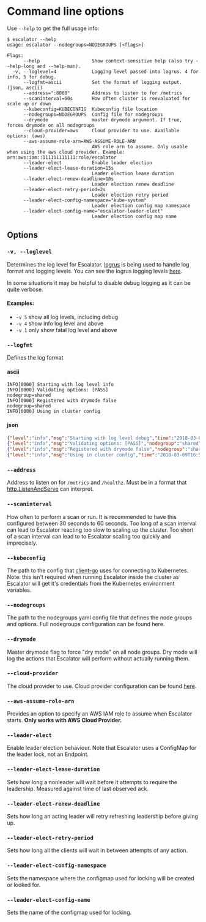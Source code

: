 # Command line options

Use `--help` to get the full usage info:

```
$ escalator --help
usage: escalator --nodegroups=NODEGROUPS [<flags>]

Flags:
      --help                   Show context-sensitive help (also try --help-long and --help-man).
  -v, --loglevel=4             Logging level passed into logrus. 4 for info, 5 for debug.
      --logfmt=ascii           Set the format of logging output. (json, ascii)
      --address=":8080"        Address to listen to for /metrics
      --scaninterval=60s       How often cluster is reevaluated for scale up or down
      --kubeconfig=KUBECONFIG  Kubeconfig file location
      --nodegroups=NODEGROUPS  Config file for nodegroups
      --drymode                master drymode argument. If true, forces drymode on all nodegroups
      --cloud-provider=aws     Cloud provider to use. Available options: (aws)
      --aws-assume-role-arn=AWS-ASSUME-ROLE-ARN
                               AWS role arn to assume. Only usable when using the aws cloud provider. Example: arn:aws:iam::111111111111:role/escalator
      --leader-elect           Enable leader election
      --leader-elect-lease-duration=15s
                               Leader election lease duration
      --leader-elect-renew-deadline=10s
                               Leader election renew deadline
      --leader-elect-retry-period=2s
                               Leader election retry period
      --leader-elect-config-namespace="kube-system"
                               Leader election config map namespace
      --leader-elect-config-name="escalator-leader-elect"
                               Leader election config map name
```

## Options

### `-v, --loglevel`

Determines the log level for Escalator. [logrus](https://github.com/sirupsen/logrus) is being used to handle log format
and logging levels. You can see the logrus logging levels [here](https://github.com/sirupsen/logrus#level-logging).

In some situations it may be helpful to disable debug logging as it can be quite verbose.

#### Examples:

- `-v 5` show all log levels, including debug
- `-v 4` show info log level and above
- `-v 1` only show fatal log level and above

### `--logfmt`

Defines the log format

#### ascii

```
INFO[0000] Starting with log level info                 
INFO[0000] Validating options: [PASS]                    nodegroup=shared
INFO[0000] Registered with drymode false                 nodegroup=shared
INFO[0000] Using in cluster config          
```

#### json

```json
{"level":"info","msg":"Starting with log level debug","time":"2018-03-09T16:53:33+11:00"}
{"level":"info","msg":"Validating options: [PASS]","nodegroup":"shared","time":"2018-03-09T16:53:33+11:00"}
{"level":"info","msg":"Registered with drymode false","nodegroup":"shared","time":"2018-03-09T16:53:33+11:00"}
{"level":"info","msg":"Using in cluster config","time":"2018-03-09T16:53:33+11:00"}
```

### `--address`

Address to listen on for `/metrics` and `/healthz`. Must be in a format that 
[http.ListenAndServe](https://golang.org/pkg/net/http/#ListenAndServe) can interpret.

### `--scaninterval`

How often to perform a scan or run. It is recommended to have this configured between 30 seconds to 60 seconds.
Too long of a scan interval can lead to Escalator reacting too slow to scaling up the cluster. 
Too short of a scan interval can lead to to Escalator scaling too quickly and imprecisely.

### `--kubeconfig`

The path to the config that [client-go](https://github.com/kubernetes/client-go) uses for connecting to Kubernetes.
Note: this isn't required when running Escalator inside the cluster as Escalator will get it's credentials from 
the Kubernetes environment variables.

### `--nodegroups`

The path to the nodegroups yaml config file that defines the node groups and options. Full nodegroups configuration
can be found here.

### `--drymode`

Master drymode flag to force "dry mode" on all node groups. Dry mode will log the actions that Escalator will perform
without actually running them.

### `--cloud-provider`

The cloud provider to use. Cloud provider configuration can be found [here](../deployment/README.md).

### `--aws-assume-role-arn`

Provides an option to specify an AWS IAM role to assume when Escalator starts. **Only works with AWS Cloud Provider.**

### `--leader-elect`

Enable leader election behaviour. Note that Escalator uses a ConfigMap for the leader lock, not an Endpoint.

### `--leader-elect-lease-duration`

Sets how long a nonleader will wait before it attempts to require the leadership. Measured against time of last observed ack.

### `--leader-elect-renew-deadline`

Sets how long an acting leader will retry refreshing leadership before giving up.

### `--leader-elect-retry-period`

Sets how long all the clients will wait in between attempts of any action.

### `--leader-elect-config-namespace`

Sets the namespace where the configmap used for locking will be created or looked for.

### `--leader-elect-config-name`

Sets the name of the configmap used for locking.